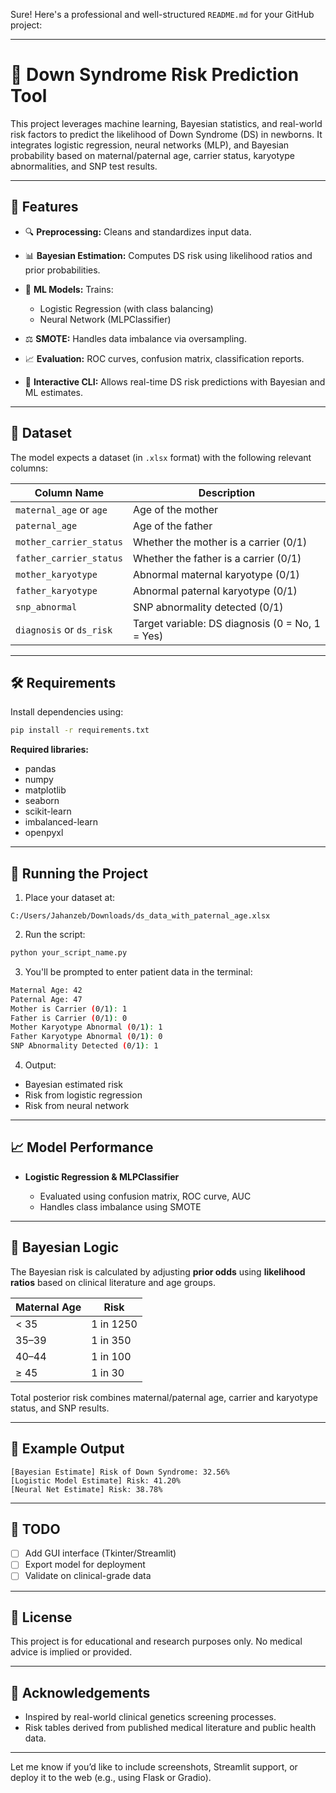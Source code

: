 Sure! Here's a professional and well-structured `README.md` for your GitHub project:

---

# 🧬 Down Syndrome Risk Prediction Tool

This project leverages machine learning, Bayesian statistics, and real-world risk factors to predict the likelihood of Down Syndrome (DS) in newborns. It integrates logistic regression, neural networks (MLP), and Bayesian probability based on maternal/paternal age, carrier status, karyotype abnormalities, and SNP test results.

---

## 📌 Features

* 🔍 **Preprocessing:** Cleans and standardizes input data.
* 📊 **Bayesian Estimation:** Computes DS risk using likelihood ratios and prior probabilities.
* 🤖 **ML Models:** Trains:

  * Logistic Regression (with class balancing)
  * Neural Network (MLPClassifier)
* ⚖️ **SMOTE:** Handles data imbalance via oversampling.
* 📈 **Evaluation:** ROC curves, confusion matrix, classification reports.
* 🧠 **Interactive CLI:** Allows real-time DS risk predictions with Bayesian and ML estimates.

---

## 📂 Dataset

The model expects a dataset (in `.xlsx` format) with the following relevant columns:

| Column Name              | Description                                     |
| ------------------------ | ----------------------------------------------- |
| `maternal_age` or `age`  | Age of the mother                               |
| `paternal_age`           | Age of the father                               |
| `mother_carrier_status`  | Whether the mother is a carrier (0/1)           |
| `father_carrier_status`  | Whether the father is a carrier (0/1)           |
| `mother_karyotype`       | Abnormal maternal karyotype (0/1)               |
| `father_karyotype`       | Abnormal paternal karyotype (0/1)               |
| `snp_abnormal`           | SNP abnormality detected (0/1)                  |
| `diagnosis` or `ds_risk` | Target variable: DS diagnosis (0 = No, 1 = Yes) |

---

## 🛠️ Requirements

Install dependencies using:

```bash
pip install -r requirements.txt
```

**Required libraries:**

* pandas
* numpy
* matplotlib
* seaborn
* scikit-learn
* imbalanced-learn
* openpyxl

---

## 🚀 Running the Project

1. Place your dataset at:

```
C:/Users/Jahanzeb/Downloads/ds_data_with_paternal_age.xlsx
```

2. Run the script:

```bash
python your_script_name.py
```

3. You'll be prompted to enter patient data in the terminal:

```bash
Maternal Age: 42
Paternal Age: 47
Mother is Carrier (0/1): 1
Father is Carrier (0/1): 0
Mother Karyotype Abnormal (0/1): 1
Father Karyotype Abnormal (0/1): 0
SNP Abnormality Detected (0/1): 1
```

4. Output:

* Bayesian estimated risk
* Risk from logistic regression
* Risk from neural network

---

## 📈 Model Performance

* **Logistic Regression & MLPClassifier**

  * Evaluated using confusion matrix, ROC curve, AUC
  * Handles class imbalance using SMOTE

---

## 🧠 Bayesian Logic

The Bayesian risk is calculated by adjusting **prior odds** using **likelihood ratios** based on clinical literature and age groups.

| Maternal Age | Risk      |
| ------------ | --------- |
| < 35         | 1 in 1250 |
| 35–39        | 1 in 350  |
| 40–44        | 1 in 100  |
| ≥ 45         | 1 in 30   |

Total posterior risk combines maternal/paternal age, carrier and karyotype status, and SNP results.

---

## 🧪 Example Output

```
[Bayesian Estimate] Risk of Down Syndrome: 32.56%
[Logistic Model Estimate] Risk: 41.20%
[Neural Net Estimate] Risk: 38.78%
```

---

## 📌 TODO

* [ ] Add GUI interface (Tkinter/Streamlit)
* [ ] Export model for deployment
* [ ] Validate on clinical-grade data

---

## 📄 License

This project is for educational and research purposes only. No medical advice is implied or provided.

---

## 🙌 Acknowledgements

* Inspired by real-world clinical genetics screening processes.
* Risk tables derived from published medical literature and public health data.

---

Let me know if you’d like to include screenshots, Streamlit support, or deploy it to the web (e.g., using Flask or Gradio).

